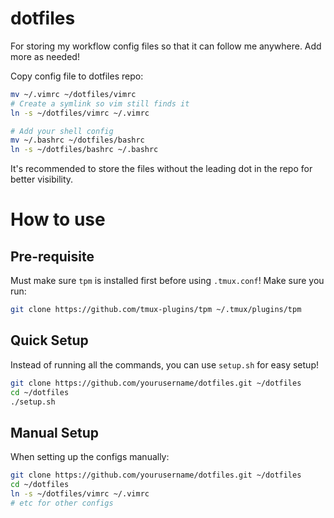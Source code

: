 # dotfiles
For storing my workflow config files so that it can follow me anywhere. Add more as needed!

Copy config file to dotfiles repo:
```bash
mv ~/.vimrc ~/dotfiles/vimrc
# Create a symlink so vim still finds it
ln -s ~/dotfiles/vimrc ~/.vimrc

# Add your shell config
mv ~/.bashrc ~/dotfiles/bashrc
ln -s ~/dotfiles/bashrc ~/.bashrc
```

It's recommended to store the files without the leading dot in the repo for better visibility.

# How to use
## Pre-requisite
Must make sure `tpm` is installed first before using `.tmux.conf`! Make sure you run:
```bash
git clone https://github.com/tmux-plugins/tpm ~/.tmux/plugins/tpm
```

## Quick Setup
Instead of running all the commands, you can use `setup.sh` for easy setup!
```bash
git clone https://github.com/yourusername/dotfiles.git ~/dotfiles
cd ~/dotfiles
./setup.sh
```

## Manual Setup
When setting up the configs manually:

```bash
git clone https://github.com/yourusername/dotfiles.git ~/dotfiles
cd ~/dotfiles
ln -s ~/dotfiles/vimrc ~/.vimrc
# etc for other configs
```

